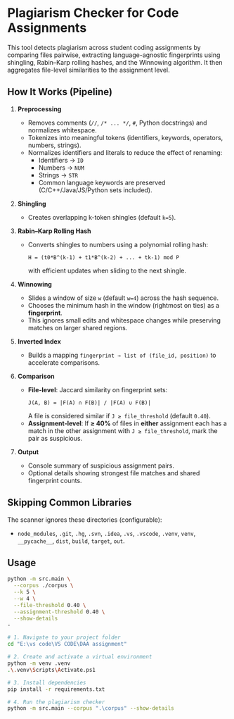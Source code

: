 # Plagiarism Checker for Code Assignments

This tool detects plagiarism across student coding assignments by comparing files pairwise, extracting language-agnostic fingerprints using shingling, Rabin–Karp rolling hashes, and the Winnowing algorithm. It then aggregates file-level similarities to the assignment level.

## How It Works (Pipeline)

1. **Preprocessing**
   - Removes comments (`//`, `/* ... */`, `#`, Python docstrings) and normalizes whitespace.
   - Tokenizes into meaningful tokens (identifiers, keywords, operators, numbers, strings).
   - Normalizes identifiers and literals to reduce the effect of renaming:
     - Identifiers → `ID`
     - Numbers → `NUM`
     - Strings → `STR`
     - Common language keywords are preserved (C/C++/Java/JS/Python sets included).

2. **Shingling**
   - Creates overlapping k-token shingles (default `k=5`).

3. **Rabin–Karp Rolling Hash**
   - Converts shingles to numbers using a polynomial rolling hash:
     ```
     H = (t0*B^(k-1) + t1*B^(k-2) + ... + tk-1) mod P
     ```
     with efficient updates when sliding to the next shingle.

4. **Winnowing**
   - Slides a window of size `w` (default `w=4`) across the hash sequence.
   - Chooses the minimum hash in the window (rightmost on ties) as a **fingerprint**.
   - This ignores small edits and whitespace changes while preserving matches on larger shared regions.

5. **Inverted Index**
   - Builds a mapping `fingerprint → list of (file_id, position)` to accelerate comparisons.

6. **Comparison**
   - **File-level**: Jaccard similarity on fingerprint sets:
     ```
     J(A, B) = |F(A) ∩ F(B)| / |F(A) ∪ F(B)|
     ```
     A file is considered similar if `J ≥ file_threshold` (default `0.40`).
   - **Assignment-level**: If **≥ 40%** of files in **either** assignment each has a match in the other assignment with `J ≥ file_threshold`, mark the pair as suspicious.

7. **Output**
   - Console summary of suspicious assignment pairs.
   - Optional details showing strongest file matches and shared fingerprint counts.

## Skipping Common Libraries

The scanner ignores these directories (configurable):
- `node_modules`, `.git`, `.hg`, `.svn`, `.idea`, `.vs`, `.vscode`, `.venv`, `venv`, `__pycache__`, `dist`, `build`, `target`, `out`.

## Usage

```bash
python -m src.main \
  --corpus ./corpus \
  --k 5 \
  --w 4 \
  --file-threshold 0.40 \
  --assignment-threshold 0.40 \
  --show-details
-

# 1. Navigate to your project folder
cd "E:\vs code\VS CODE\DAA assignment"

# 2. Create and activate a virtual environment
python -m venv .venv
.\.venv\Scripts\Activate.ps1

# 3. Install dependencies
pip install -r requirements.txt

# 4. Run the plagiarism checker
python -m src.main --corpus ".\corpus" --show-details
